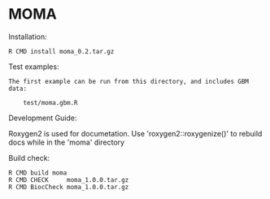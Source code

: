 # MOMA


Installation: 

	R CMD install moma_0.2.tar.gz

Test examples:

	The first example can be run from this directory, and includes GBM data:

		test/moma.gbm.R

Development Guide:

Roxygen2 is used for documetation. Use 'roxygen2::roxygenize()' to rebuild docs while in the 'moma' directory

Build check:
	
	R CMD build moma
	R CMD CHECK 	moma_1.0.0.tar.gz
	R CMD BiocCheck moma_1.0.0.tar.gz

